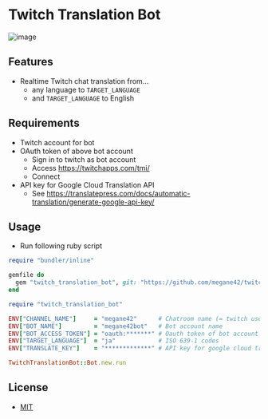 # Twitch Translation Bot

![image](https://user-images.githubusercontent.com/8451003/98442856-bd2be880-214a-11eb-8068-9e0bdc9dd17a.png)

## Features

- Realtime Twitch chat translation from...
  - any language to `TARGET_LANGUAGE`
  - and `TARGET_LANGUAGE` to English

## Requirements

- Twitch account for bot
- OAuth token of above bot account
  - Sign in to twitch as bot account
  - Access https://twitchapps.com/tmi/
  - Connect
- API key for Google Cloud Translation API
  - See https://translatepress.com/docs/automatic-translation/generate-google-api-key/

## Usage

- Run following ruby script

```ruby
require "bundler/inline"

gemfile do
  gem "twitch_translation_bot", git: "https://github.com/megane42/twitch_translation_bot"
end

require "twitch_translation_bot"

ENV["CHANNEL_NAME"]     = "megane42"      # Chatroom name (= twitch user name) where you want to translate
ENV["BOT_NAME"]         = "megane42bot"   # Bot account name
ENV["BOT_ACCESS_TOKEN"] = "oauth:*******" # Oauth token of bot account
ENV["TARGET_LANGUAGE"]  = "ja"            # ISO 639-1 codes
ENV["TRANSLATE_KEY"]    = "*************" # API key for google cloud translation API

TwitchTranslationBot::Bot.new.run
```

## License

- [MIT](https://opensource.org/licenses/MIT)
